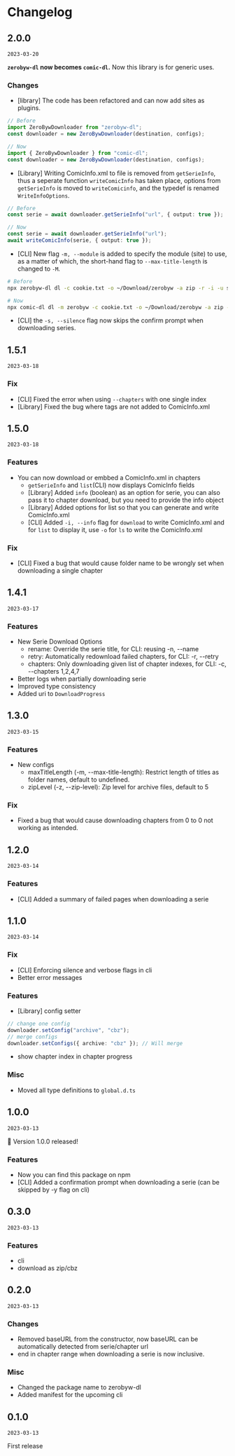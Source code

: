# Changelog

## 2.0.0

`2023-03-20`

**`zerobyw-dl` now becomes `comic-dl`.** Now this library is for generic uses.

### Changes

- [library] The code has been refactored and can now add sites as plugins.

```typescript
// Before
import ZeroBywDownloader from "zerobyw-dl";
const downloader = new ZeroBywDownloader(destination, configs);

// Now
import { ZeroBywDownloader } from "comic-dl";
const downloader = new ZeroBywDownloader(destination, configs);
```

- [Library] Writing ComicInfo.xml to file is removed from `getSerieInfo`, thus a seperate function `writeComicInfo` has taken place, options from `getSerieInfo` is moved to `writeComicinfo`, and the typedef is renamed `WriteInfoOptions`.

```typescript
// Before
const serie = await downloader.getSerieInfo("url", { output: true });

// Now
const serie = await downloader.getSerieInfo("url");
await writeComicInfo(serie, { output: true });
```

- [CLI] New flag `-m, --module` is added to specify the module (site) to use, as a matter of which, the short-hand flag to `--max-title-length` is changed to `-M`.

```bash
# Before
npx zerobyw-dl dl -c cookie.txt -o ~/Download/zerobyw -a zip -r -i -u serie_url

# Now
npx comic-dl dl -m zerobyw -c cookie.txt -o ~/Download/zerobyw -a zip -r -i -u serie_url
```

- [CLI] the `-s, --silence` flag now skips the confirm prompt when downloading series.

## 1.5.1

`2023-03-18`

### Fix

- [CLI] Fixed the error when using `--chapters` with one single index
- [Library] Fixed the bug where tags are not added to ComicInfo.xml

## 1.5.0

`2023-03-18`

### Features

- You can now download or embbed a ComicInfo.xml in chapters
  - `getSerieInfo` and `list`(CLI) now displays ComicInfo fields
  - [Library] Added `info` (boolean) as an option for serie, you can also pass it to chapter download, but you need to provide the info object
  - [Library] Added options for list so that you can generate and write ComicInfo.xml
  - [CLI] Added `-i, --info` flag for `download` to write ComicInfo.xml and for `list` to display it, use `-o` for `ls` to write the ComicInfo.xml

### Fix

- [CLI] Fixed a bug that would cause folder name to be wrongly set when downloading a single chapter

## 1.4.1

`2023-03-17`

### Features

- New Serie Download Options
  - rename: Override the serie title, for CLI: reusing -n, --name
  - retry: Automatically redownload failed chapters, for CLI: -r, --retry
  - chapters: Only downloading given list of chapter indexes, for CLI: -c, --chapters 1,2,4,7
- Better logs when partially downloading serie
- Improved type consistency
- Added uri to `DownloadProgress`

## 1.3.0

`2023-03-15`

### Features

- New configs
  - maxTitleLength (-m, --max-title-length): Restrict length of titles as folder names, default to undefined.
  - zipLevel (-z, --zip-level): Zip level for archive files, default to 5

### Fix

- Fixed a bug that would cause downloading chapters from 0 to 0 not working as intended.

## 1.2.0

`2023-03-14`

### Features

- [CLI] Added a summary of failed pages when downloading a serie

## 1.1.0

`2023-03-14`

### Fix

- [CLI] Enforcing silence and verbose flags in cli
- Better error messages

### Features

- [Library] config setter

```typescript
// change one config
downloader.setConfig("archive", "cbz");
// merge configs
downloader.setConfigs({ archive: "cbz" }); // Will merge
```

- show chapter index in chapter progress

### Misc

- Moved all type definitions to `global.d.ts`

## 1.0.0

`2023-03-13`

:tada: Version 1.0.0 released!

### Features

- Now you can find this package on npm
- [CLI] Added a confirmation prompt when downloading a serie (can be skipped by -y flag on cli)

## 0.3.0

`2023-03-13`

### Features

- cli
- download as zip/cbz

## 0.2.0

`2023-03-13`

### Changes

- Removed baseURL from the constructor, now baseURL can be automatically detected from serie/chapter url
- end in chapter range when downloading a serie is now inclusive.

### Misc

- Changed the package name to zerobyw-dl
- Added manifest for the upcoming cli

## 0.1.0

`2023-03-13`

First release
